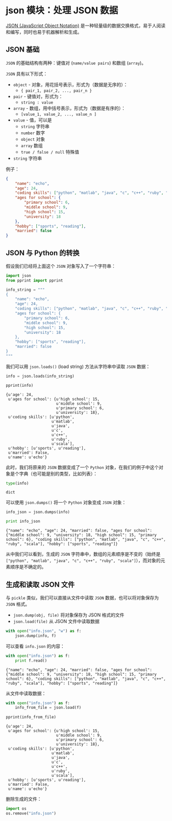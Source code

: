 # json 模块：处理 JSON 数据

[JSON (JavaScript Object Notation)](http://json.org) 是一种轻量级的数据交换格式，易于人阅读和编写，同时也易于机器解析和生成。

## JSON 基础

`JSON` 的基础结构有两种：键值对 (`name/value pairs`) 和数组 (`array`)。

`JSON` 具有以下形式：

- `object` - 对象，用花括号表示，形式为（数据是无序的）：
    - `{ pair_1, pair_2, ..., pair_n }`
- `pair` - 键值对，形式为：
    - `string : value`
- `array` - 数组，用中括号表示，形式为（数据是有序的）：
    - `[value_1, value_2, ..., value_n ]`
- `value` - 值，可以是
    - `string` 字符串
    - `number` 数字
    - `object` 对象
    - `array` 数组
    - `true / false / null` 特殊值
- `string` 字符串

例子：

```json
{
    "name": "echo",
    "age": 24,
    "coding skills": ["python", "matlab", "java", "c", "c++", "ruby", "scala"],
    "ages for school": { 
        "primary school": 6,
        "middle school": 9,
        "high school": 15,
        "university": 18
    },
    "hobby": ["sports", "reading"],
    "married": false
}
```

## JSON 与 Python 的转换

假设我们已经将上面这个 `JSON` 对象写入了一个字符串：


```python
import json
from pprint import pprint

info_string = """
{
    "name": "echo",
    "age": 24,
    "coding skills": ["python", "matlab", "java", "c", "c++", "ruby", "scala"],
    "ages for school": { 
        "primary school": 6,
        "middle school": 9,
        "high school": 15,
        "university": 18
    },
    "hobby": ["sports", "reading"],
    "married": false
}
"""
```

我们可以用 `json.loads()` (load string) 方法从字符串中读取 `JSON` 数据：


```python
info = json.loads(info_string)

pprint(info)
```

    {u'age': 24,
     u'ages for school': {u'high school': 15,
                          u'middle school': 9,
                          u'primary school': 6,
                          u'university': 18},
     u'coding skills': [u'python',
                        u'matlab',
                        u'java',
                        u'c',
                        u'c++',
                        u'ruby',
                        u'scala'],
     u'hobby': [u'sports', u'reading'],
     u'married': False,
     u'name': u'echo'}


此时，我们将原来的 `JSON` 数据变成了一个 `Python` 对象，在我们的例子中这个对象是个字典（也可能是别的类型，比如列表）：


```python
type(info)
```




    dict



可以使用 `json.dumps()` 将一个 `Python` 对象变成 `JSON` 对象：


```python
info_json = json.dumps(info)

print info_json
```

    {"name": "echo", "age": 24, "married": false, "ages for school": {"middle school": 9, "university": 18, "high school": 15, "primary school": 6}, "coding skills": ["python", "matlab", "java", "c", "c++", "ruby", "scala"], "hobby": ["sports", "reading"]}


从中我们可以看到，生成的 `JSON` 字符串中，数组的元素顺序是不变的（始终是 `["python", "matlab", "java", "c", "c++", "ruby", "scala"]`），而对象的元素顺序是不确定的。

## 生成和读取 JSON 文件

与 `pickle` 类似，我们可以直接从文件中读取 `JSON` 数据，也可以将对象保存为 `JSON` 格式。

- `json.dump(obj, file)` 将对象保存为 JSON 格式的文件
- `json.load(file)` 从 JSON 文件中读取数据


```python
with open("info.json", "w") as f:
    json.dump(info, f)
```

可以查看 `info.json` 的内容：


```python
with open("info.json") as f:
    print f.read()
```

    {"name": "echo", "age": 24, "married": false, "ages for school": {"middle school": 9, "university": 18, "high school": 15, "primary school": 6}, "coding skills": ["python", "matlab", "java", "c", "c++", "ruby", "scala"], "hobby": ["sports", "reading"]}


从文件中读取数据：


```python
with open("info.json") as f:
    info_from_file = json.load(f)
    
pprint(info_from_file)
```

    {u'age': 24,
     u'ages for school': {u'high school': 15,
                          u'middle school': 9,
                          u'primary school': 6,
                          u'university': 18},
     u'coding skills': [u'python',
                        u'matlab',
                        u'java',
                        u'c',
                        u'c++',
                        u'ruby',
                        u'scala'],
     u'hobby': [u'sports', u'reading'],
     u'married': False,
     u'name': u'echo'}


删除生成的文件：


```python
import os
os.remove("info.json")
```
